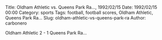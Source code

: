 Title: Oldham Athletic vs. Queens Park Ra…, 1992/02/15
Date: 1992/02/15 00:00
Category: sports
Tags: football, football scores, Oldham Athletic, Queens Park Ra…
Slug: oldham-athletic-vs-queens-park-ra
Author: carbonero


Oldham Athletic 2 - 1 Queens Park Ra…

